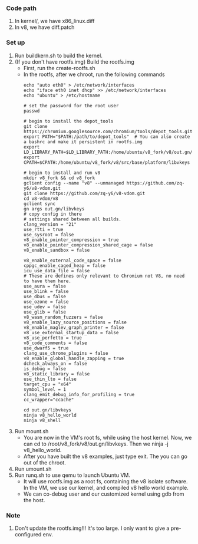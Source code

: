 ### Code path
1. In kernel/, we have x86_linux.diff
2. In v8, we have diff.patch

### Set up
1. Run buildkern.sh to build the kernel.
2. (If you don't have rootfs.img) Build the rootfs.img
   - First, run the create-rootfs.sh
   - In the rootfs, after we chroot, run the following commands
     ```
     echo "auto eth0" > /etc/network/interfaces
     echo "iface eth0 inet dhcp" >> /etc/network/interfaces
     echo "ubuntu" > /etc/hostname
     
     # set the password for the root user
     passwd
     
     # begin to install the depot_tools
     git clone https://chromium.googlesource.com/chromium/tools/depot_tools.git
     export PATH="$PATH:/path/to/depot_tools"  # You can also create a bashrc and make it persistent in rootfs.img
     export LD_LIBRARY_PATH=$LD_LIBRARY_PATH:/home/ubuntu/v8_fork/v8/out.gn/libvkeys
     export CPATH=$CPATH:/home/ubuntu/v8_fork/v8/src/base/platform/libvkeys
     
     # begin to install and run v8
     mkdir v8_fork && cd v8_fork
     gclient config --name "v8" --unmanaged https://github.com/zq-y6/v8-vdom.git
     git clone https://github.com/zq-y6/v8-vdom.git
     cd v8-vdom/v8
     gclient sync
     gn args out.gn/libvkeys
     # copy config in there
     # settings shared between all builds.
     clang_version = "21"
     use_rtti = true
     use_sysroot = false
     v8_enable_pointer_compression = true
     v8_enable_pointer_compression_shared_cage = false
     v8_enable_sandbox = false

     v8_enable_external_code_space = false
     cppgc_enable_caged_heap = false
     icu_use_data_file = false
     # These are defines only relevant to Chromium not V8, no need to have them here.
     use_aura = false
     use_blink = false
     use_dbus = false
     use_ozone = false
     use_udev = false
     use_glib = false
     v8_wasm_random_fuzzers = false
     v8_enable_lazy_source_positions = false
     v8_enable_maglev_graph_printer = false
     v8_use_external_startup_data = false
     v8_use_perfetto = true
     v8_code_comments = false
     use_dwarf5 = true
     clang_use_chrome_plugins = false
     v8_enable_global_handle_zapping = true
     dcheck_always_on = false
     is_debug = false
     v8_static_library = false
     use_thin_lto = false
     target_cpu = "x64"
     symbol_level = 1
     clang_emit_debug_info_for_profiling = true
     cc_wrapper="ccache"

     cd out.gn/libvkeys
     ninja v8_hello_world
     ninja v8_shell
     ```
2. Run mount.sh
   - You are now in the VM's root fs, while using the host kernel. Now, we can cd to /root/v8_fork/v8/out.gn/libvkeys. Then we ninja -j v8_hello_world.
   - After you have built the v8 examples, just type exit. The you can go out of the chroot.
3. Run umount.sh
4. Run runq.sh to use qemu to launch Ubuntu VM.
   - It will use rootfs.img as a root fs, containing the v8 isolate software. In the VM, we use our kernel, and compiled v8 hello world example.
   - We can co-debug user and our customized kernel using gdb from the host.


### Note
1. Don't update the rootfs.img!!! It's too large. I only want to give a pre-configured env.
